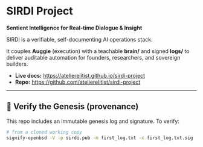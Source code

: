 
# SIRDI Project

**Sentient Intelligence for Real-time Dialogue & Insight**

SIRDI is a verifiable, self-documenting AI operations stack.

It couples **Auggie** (execution) with a teachable **brain/** and signed **logs/** to deliver
auditable automation for founders, researchers, and sovereign builders.

- **Live docs:** https://atelierelitist.github.io/sirdi-project
- **Repo:** https://github.com/atelierelitist/sirdi-project

---

## 🔐 Verify the Genesis (provenance)

This repo includes an immutable genesis log and signature. To verify:

```bash
# from a cloned working copy
signify-openbsd -V -p sirdi.pub -m first_log.txt -x first_log.txt.sig
```
